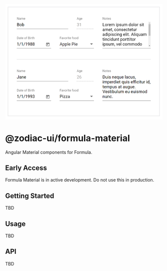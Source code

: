 ![Render forms beautifully](docs/images/example.png "Render beautiful, powerful forms")

# @zodiac-ui/formula-material

Angular Material components for Formula.

## Early Access

Formula Material is in active development. Do not use this in production.

## Getting Started

TBD

## Usage

TBD

## API

TBD

